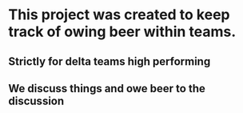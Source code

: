 # This project was created to keep track of owing beer within teams.
## Strictly for delta teams high performing
## We discuss things and owe beer to the discussion